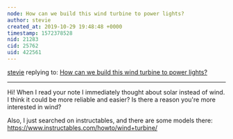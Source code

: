 ```yaml
---
node: How can we build this wind turbine to power lights?
author: stevie
created_at: 2019-10-29 19:48:48 +0000
timestamp: 1572378528
nid: 21283
cid: 25762
uid: 422561
---
```




[stevie](../profile/stevie) replying to: [How can we build this wind turbine to power lights?](../notes/liz/10-24-2019/how-can-we-build-this-wind-turbine-to-power-lights)

----
Hi! When I read your note I immediately thought about solar instead of wind. I think it could be more reliable and easier?  Is there a reason you're more interested in wind?   

Also, I just searched on instructables, and there are some models there: https://www.instructables.com/howto/wind+turbine/ 